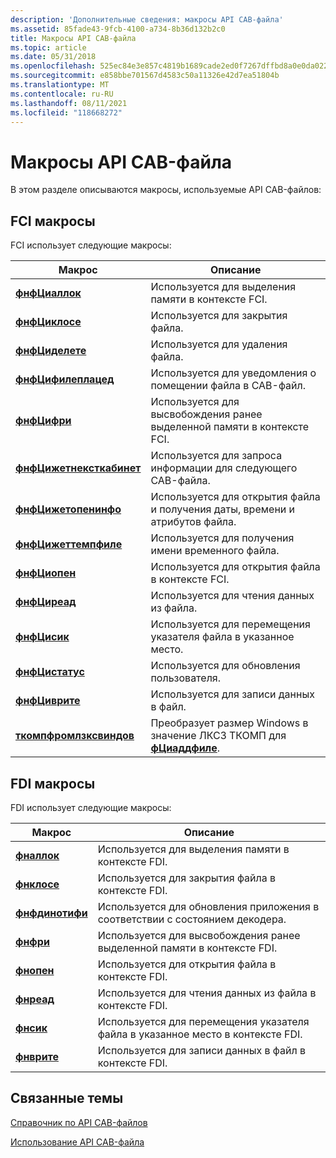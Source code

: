 ```yaml
---
description: 'Дополнительные сведения: макросы API CAB-файла'
ms.assetid: 85fade43-9fcb-4100-a734-8b36d132b2c0
title: Макросы API CAB-файла
ms.topic: article
ms.date: 05/31/2018
ms.openlocfilehash: 525ec84e3e857c4819b1689cade2ed0f7267dffbd8a0e0da02251a03f8d4a36a
ms.sourcegitcommit: e858bbe701567d4583c50a11326e42d7ea51804b
ms.translationtype: MT
ms.contentlocale: ru-RU
ms.lasthandoff: 08/11/2021
ms.locfileid: "118668272"
---
```

# <a name="cabinet-api-macros"></a>Макросы API CAB-файла

В этом разделе описываются макросы, используемые API CAB-файлов:

## <a name="fci-macros"></a>FCI макросы

FCI использует следующие макросы:



| Макрос                                              | Описание                                                                                    |
|----------------------------------------------------|------------------------------------------------------------------------------------------------|
| [**фнфЦиаллок**](/windows/desktop/api/fci/nf-fci-fnfcialloc)                   | Используется для выделения памяти в контексте FCI.<br/>                                          |
| [**фнфЦиклосе**](/windows/desktop/api/fci/nf-fci-fnfciclose)                   | Используется для закрытия файла.<br/>                                                               |
| [**фнфЦиделете**](/windows/desktop/api/fci/nf-fci-fnfcidelete)                 | Используется для удаления файла.<br/>                                                              |
| [**фнфЦифилеплацед**](/windows/desktop/api/fci/nf-fci-fnfcifileplaced)         | Используется для уведомления о помещении файла в CAB-файл.<br/>                                |
| [**фнфЦифри**](/windows/desktop/api/fci/nf-fci-fnfcifree)                     | Используется для высвобождения ранее выделенной памяти в контексте FCI.<br/>                         |
| [**фнфЦижетнексткабинет**](/windows/desktop/api/fci/nf-fci-fnfcigetnextcabinet) | Используется для запроса информации для следующего CAB-файла.<br/>                                   |
| [**фнфЦижетопенинфо**](/windows/desktop/api/fci/nf-fci-fnfcigetopeninfo)       | Используется для открытия файла и получения даты, времени и атрибутов файла.<br/>                   |
| [**фнфЦижеттемпфиле**](/windows/desktop/api/fci/nf-fci-fnfcigettempfile)       | Используется для получения имени временного файла.<br/>                                               |
| [**фнфЦиопен**](/windows/desktop/api/fci/nf-fci-fnfciopen)                     | Используется для открытия файла в контексте FCI.<br/>                                              |
| [**фнфЦиреад**](/windows/desktop/api/fci/nf-fci-fnfciread)                     | Используется для чтения данных из файла.<br/>                                                      |
| [**фнфЦисик**](/windows/desktop/api/fci/nf-fci-fnfciseek)                     | Используется для перемещения указателя файла в указанное место.<br/>                                |
| [**фнфЦистатус**](/windows/desktop/api/fci/nf-fci-fnfcistatus)                 | Используется для обновления пользователя.<br/>                                                            |
| [**фнфЦиврите**](/windows/desktop/api/fci/nf-fci-fnfciwrite)                   | Используется для записи данных в файл.<br/>                                                       |
| [**ткомпфромлзксвиндов**](/windows/desktop/api/fdi_fci_types/nf-fdi_fci_types-tcompfromlzxwindow)   | Преобразует размер Windows в значение ЛКСЗ ТКОМП для [**фЦиаддфиле**](/windows/desktop/api/Fci/nf-fci-fciaddfile).<br/> |



 

## <a name="fdi-macros"></a>FDI макросы

FDI использует следующие макросы:



| Макрос                              | Описание                                                                         |
|------------------------------------|-------------------------------------------------------------------------------------|
| [**фналлок**](/windows/desktop/api/fdi/nf-fdi-fnalloc)         | Используется для выделения памяти в контексте FDI.<br/>                               |
| [**фнклосе**](/windows/desktop/api/fdi/nf-fdi-fnclose)         | Используется для закрытия файла в контексте FDI.<br/>                                  |
| [**фнфдинотифи**](/windows/desktop/api/fdi/nf-fdi-fnfdinotify) | Используется для обновления приложения в соответствии с состоянием декодера.<br/>             |
| [**фнфри**](/windows/desktop/api/fdi/nf-fdi-fnfree)           | Используется для высвобождения ранее выделенной памяти в контексте FDI.<br/>              |
| [**фнопен**](/windows/desktop/api/fdi/nf-fdi-fnopen)           | Используется для открытия файла в контексте FDI.<br/>                                   |
| [**фнреад**](/windows/desktop/api/fdi/nf-fdi-fnread)           | Используется для чтения данных из файла в контексте FDI.<br/>                         |
| [**фнсик**](/windows/desktop/api/fdi/nf-fdi-fnseek)           | Используется для перемещения указателя файла в указанное место в контексте FDI.<br/> |
| [**фнврите**](/windows/desktop/api/fdi/nf-fdi-fnwrite)         | Используется для записи данных в файл в контексте FDI.<br/>                          |



 

## <a name="related-topics"></a>Связанные темы

<dl> <dt>

[Справочник по API CAB-файлов](cabinet-api-reference.md)
</dt> <dt>

[Использование API CAB-файла](using-the-cabinet-api.md)
</dt> </dl>

 

 




